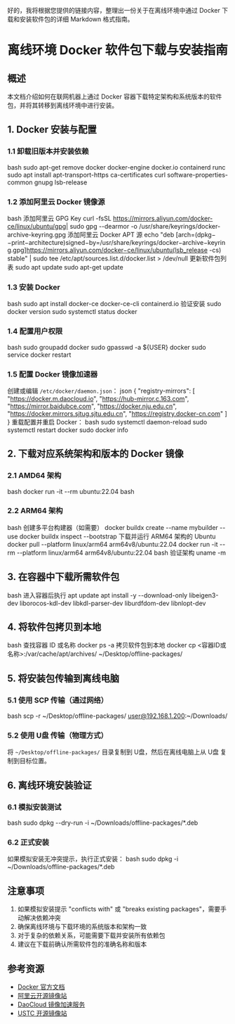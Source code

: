 好的，我将根据您提供的链接内容，整理出一份关于在离线环境中通过 Docker 下载和安装软件包的详细 Markdown 格式指南。
# 离线环境 Docker 软件包下载与安装指南

## 概述

本文档介绍如何在联网机器上通过 Docker 容器下载特定架构和系统版本的软件包，并将其转移到离线环境中进行安装。

## 1. Docker 安装与配置

### 1.1 卸载旧版本并安装依赖
bash
sudo apt-get remove docker docker-engine docker.io containerd runc
sudo apt install apt-transport-https ca-certificates curl software-properties-common gnupg lsb-release
### 1.2 添加阿里云 Docker 镜像源
bash
添加阿里云 GPG Key
curl -fsSL https://mirrors.aliyun.com/docker-ce/linux/ubuntu/gpg| sudo gpg --dearmor -o /usr/share/keyrings/docker-archive-keyring.gpg
添加阿里云 Docker APT 源
echo "deb [arch=(dpkg−−print−architecture)signed−by=/usr/share/keyrings/docker−archive−keyring.gpg]https://mirrors.aliyun.com/docker−ce/linux/ubuntu(lsb_release -cs) stable" | sudo tee /etc/apt/sources.list.d/docker.list > /dev/null
更新软件包列表
sudo apt update
sudo apt-get update
### 1.3 安装 Docker
bash
sudo apt install docker-ce docker-ce-cli containerd.io
验证安装
sudo docker version
sudo systemctl status docker
### 1.4 配置用户权限
bash
sudo groupadd docker
sudo gpasswd -a ${USER} docker
sudo service docker restart
### 1.5 配置 Docker 镜像加速器
创建或编辑 `/etc/docker/daemon.json`：
json
{
"registry-mirrors": [
"https://docker.m.daocloud.io",
"https://hub-mirror.c.163.com",
"https://mirror.baidubce.com",
"https://docker.nju.edu.cn",
"https://docker.mirrors.sjtug.sjtu.edu.cn",
"https://registry.docker-cn.com"
]
}
重载配置并重启 Docker：
bash
sudo systemctl daemon-reload
sudo systemctl restart docker
sudo docker info
## 2. 下载对应系统架构和版本的 Docker 镜像

### 2.1 AMD64 架构
bash
docker run -it --rm ubuntu:22.04 bash
### 2.2 ARM64 架构
bash
创建多平台构建器（如需要）
docker buildx create --name mybuilder --use
docker buildx inspect --bootstrap
下载并运行 ARM64 架构的 Ubuntu
docker pull --platform linux/arm64 arm64v8/ubuntu:22.04
docker run -it --rm --platform linux/arm64 arm64v8/ubuntu:22.04 bash
验证架构
uname -m
## 3. 在容器中下载所需软件包
bash
进入容器后执行
apt update
apt install -y --download-only libeigen3-dev liborocos-kdl-dev libkdl-parser-dev liburdfdom-dev libnlopt-dev
## 4. 将软件包拷贝到本地
bash
查找容器 ID 或名称
docker ps -a
拷贝软件包到本地
docker cp <容器ID或名称>:/var/cache/apt/archives/ ~/Desktop/offline-packages/
## 5. 将安装包传输到离线电脑

### 5.1 使用 SCP 传输（通过网络）
bash
scp -r ~/Desktop/offline-packages/ user@192.168.1.200:~/Downloads/
### 5.2 使用 U盘 传输（物理方式）
将 `~/Desktop/offline-packages/` 目录复制到 U盘，然后在离线电脑上从 U盘 复制到目标位置。

## 6. 离线环境安装验证

### 6.1 模拟安装测试
bash
sudo dpkg --dry-run -i ~/Downloads/offline-packages/*.deb
### 6.2 正式安装
如果模拟安装无冲突提示，执行正式安装：
bash
sudo dpkg -i ~/Downloads/offline-packages/*.deb
## 注意事项

1. 如果模拟安装提示 "conflicts with" 或 "breaks existing packages"，需要手动解决依赖冲突
2. 确保离线环境与下载环境的系统版本和架构一致
3. 对于复杂的依赖关系，可能需要下载并安装所有依赖包
4. 建议在下载前确认所需软件包的准确名称和版本

## 参考资源

- [Docker 官方文档](https://docs.docker.com/)
- [阿里云开源镜像站](https://mirrors.aliyun.com/)
- [DaoCloud 镜像加速服务](https://github.com/DaoCloud/public-image-mirror)
- [USTC 开源镜像站](https://mirrors.ustc.edu.cn/)

